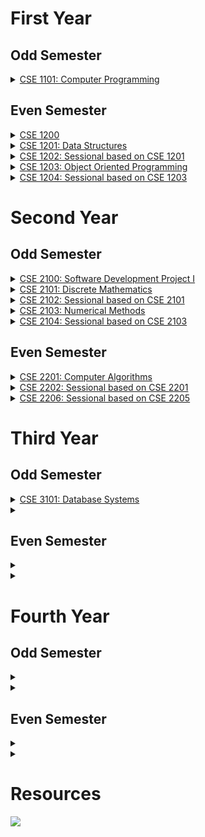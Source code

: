 # **First Year**
## **Odd Semester**
<details>
<summary><a href="#">CSE 1101: Computer Programming</a></summary>
<b>Books</b>
<ul>
<li><a href="https://www.pdfdrive.com/the-art-of-c-by-herbert-schildt-e33457826.html">C++: The Complete Reference - Herbert Schildt</a></li>
</ul>
</details>

## **Even Semester**
<details>
<summary><a href="#">CSE 1200</a></summary>
</details>

<details>
<summary><a href="1-2/CSE 1201">CSE 1201: Data Structures</a></summary>
</details>

<details>
<summary><a href="1-2/CSE 1202">CSE 1202: Sessional based on CSE 1201</a></summary>
</details>

<details>
<summary><a href="1-2/CSE 1203">CSE 1203: Object Oriented Programming</a></summary>
<b>Books</b>
<ul>
<li><a href="https://www.pdfdrive.com/the-art-of-c-by-herbert-schildt-e33457826.html">C++: The Complete Reference - Herbert Schildt</a></li>
<li><a href="https://www.pdfdrive.com/java-a-beginners-guide-eighth-edition-e185753177.html">Java: A Beginner's Guide - Herbert Schildt</a></li>
</ul>
</details>

<details>
<summary><a href="1-2/CSE 1204">CSE 1204: Sessional based on CSE 1203</a></summary>
</details>

# **Second Year**
## **Odd Semester**
<details>
<summary><a href="2-1/CSE 2100">CSE 2100: Software Development Project I</a></summary>
</details>

<details>
<summary><a href="2-1/CSE 2101">CSE 2101: Discrete Mathematics</a></summary>
<b>Books</b>
<ul>
<li><a href="https://www.pdfdrive.com/discrete-mathematics-applications-e86266202.html">Discrete Mathematics and Its Applications - Keneth H. Rosen</a></li>
</ul>
</details>

<details>
<summary><a href="2-1/CSE 2102">CSE 2102: Sessional based on CSE 2101</a></summary>
</details>

<details>
<summary><a href="2-1/CSE 2103">CSE 2103: Numerical Methods</a></summary>
<b>Books</b>
<ul>
<li><a href=""></a></li>
</ul>
</details>

<details>
<summary><a href="2-1/CSE 2104">CSE 2104: Sessional based on CSE 2103</a></summary>
</details>

## **Even Semester**
<details>
<summary><a href="2-2/CSE 2201">CSE 2201: Computer Algorithms</a></summary>
<b>Books</b>
<ul>
<li><a href="https://www.pdfdrive.com/introduction-to-algorithms-third-edition-e42987274.html">Introduction to Algorithms - Thomas H. Cormen</a></li>
</ul>
</details>

<details>
<summary><a href="2-2/CSE 2202">CSE 2202: Sessional based on CSE 2201</a></summary>
</details>

<details>
<summary><a href="2-2/CSE 2206">CSE 2206: Sessional based on CSE 2205</a></summary>
</details>

# **Third Year**
## **Odd Semester**
<details>
<summary><a href="3-1/CSE 3101">CSE 3101: Database Systems</a></summary>
</details>
<details>
<summary><a href="3-1/CSE 2101"></a></summary>
<b>Books</b>
<ul>
<li><a href=""></a></li>
</ul>
</details>

## **Even Semester**
<details>
<summary><a href="3-2/CSE 2101"></a></summary>
<b>Books</b>
<ul>
<li><a href=""></a></li>
</ul>
</details>

<details>
<summary><a href="3-2/CSE 2101"></a></summary>
<b>Books</b>
<ul>
<li><a href=""></a></li>
</ul>
</details>

# **Fourth Year**
## **Odd Semester**
<details>
<summary><a href="4-1/CSE 2101"></a></summary>
<b>Books</b>
<ul>
<li><a href=""></a></li>
</ul>
</details>

<details>
<summary><a href="4-1/CSE 2101"></a></summary>
<b>Books</b>
<ul>
<li><a href=""></a></li>
</ul>
</details>

## **Even Semester**
<details>
<summary><a href="4-2/CSE 2101"></a></summary>
<b>Books</b>
<ul>
<li><a href=""></a></li>
</ul>
</details>

<details>
<summary><a href="4-2/CSE 2101"></a></summary>
<b>Books</b>
<ul>
<li><a href=""></a></li>
</ul>
</details>

# **Resources**
[<img src="https://img.icons8.com/color/48/000000/google-drive--v2.png"/>](https://drive.google.com/drive/folders/1kpmEwcuAcUSkSqxyM8fBIbXYtwFFneEI?usp=sharing)

<!-- https://www.pdfdrive.com/digital-logic-and-computer-design-by-m-morris-mano-e34332016.html 
https://www.pdfdrive.com/computer-system-architecture-morris-mano-third-edition-e31004022.html
-->
